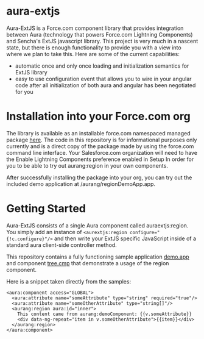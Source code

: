 aura-extjs
==========
Aura-ExtJS is a Force.com component library that provides integration between Aura (technology that powers Force.com Lightning Components) and Sencha's ExtJS javascript library. This project is very much in a nascent state, but there is enough functionality to provide you with a view into where we plan to take this. Here are some of the current capabilities:

- automatic once and only once loading and initialization semantics for ExtJS library
- easy to use configuration event that allows you to wire in your angular code after all initialization of both aura and angular has been negotiated for you

Installation into your Force.com org
====================================
The library is available as an installable force.com namespaced managed package [here](https://login.salesforce.com/packaging/installPackage.apexp?p0=04to0000000JiGn). The code in this repository is for informational purposes only currently and is a direct copy of the package made by using the force.com command line interface. Your Salesforce.com organization will need to have the Enable Lightning Components preference enabled in Setup In order for you to be able to try out aurang:region in your own components.

After successfully installing the package into your org, you can try out the included demo application at /aurang/regionDemoApp.app.

Getting Started
===============
Aura-ExtJS consists of a single Aura component called auraextjs:region. You simply add an instance of `<aurextjs:region configure="{!c.configure}"/>` and then write your ExtJS specific JavaScript inside of a standard aura client-side controller method.

This repository contains a fully functioning sample application [demo.app](https://github.com/forcedotcom/aura-extjs/blob/master/metadata/aura/demo/demoApplication.app) and component [tree.cmp](https://github.com/forcedotcom/aura-extjs/tree/master/metadata/aura/tree) that demonstrate a usage of the region component.

Here is a snippet taken directly from the samples:

```
<aura:component access="GLOBAL">
  <aura:attribute name="someAttribute" type="string" required="true"/>
  <aura:attribute name="someOtherAttribute" type="string[]"/>
  <aurang:region aura:id="inner">
    This content came from aurang:demoComponent: {{v.someAttribute}}
    <div data-ng-repeat="item in v.someOtherAttribute">{{item}}</div>
  </aurang:region>
</aura:component>
```

